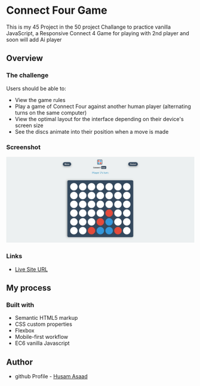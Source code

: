 # Connect Four Game

This is my 45 Project in the 50 project Challange to practice vanilla JavaScript, a Responsive Connect 4 Game for playing with 2nd player and soon will add Ai player

## Overview

### The challenge

Users should be able to:

- View the game rules
- Play a game of Connect Four against another human player (alternating turns on the same computer)
- View the optimal layout for the interface depending on their device's screen size
- See the discs animate into their position when a move is made

### Screenshot

![](./screenshot.png)

### Links

- [Live Site URL](https://husamasaad.github.io/connect-four/)

## My process

### Built with

- Semantic HTML5 markup
- CSS custom properties
- Flexbox
- Mobile-first workflow
- EC6 vanilla Javascript

## Author

- github Profile - [Husam Asaad](https://github.com/husamasaad)
